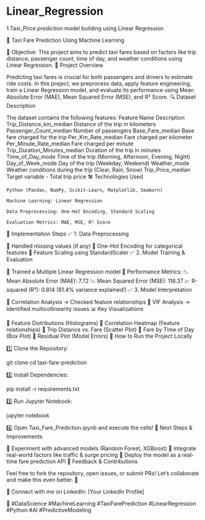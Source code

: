 # Linear_Regression
1.Taxi_Price _prediction_ model building using Linear Regression


🚖 Taxi Fare Prediction Using Machine Learning

📌 Objective:
This project aims to predict taxi fares based on factors like trip distance, passenger count, time of day, and weather conditions using Linear Regression.
📂 Project Overview

Predicting taxi fares is crucial for both passengers and drivers to estimate ride costs. In this project, we preprocess data, apply feature engineering, train a Linear Regression model, and evaluate its performance using Mean Absolute Error (MAE), Mean Squared Error (MSE), and R² Score.
🔍 Dataset Description

The dataset contains the following features:
Feature Name	Description
Trip_Distance_km_median	Distance of the trip in kilometers
Passenger_Count_median	Number of passengers
Base_Fare_median	Base fare charged for the trip
Per_Km_Rate_median	Fare charged per kilometer
Per_Minute_Rate_median	Fare charged per minute
Trip_Duration_Minutes_median	Duration of the trip in minutes
Time_of_Day_mode	Time of the trip (Morning, Afternoon, Evening, Night)
Day_of_Week_mode	Day of the trip (Weekday, Weekend)
Weather_mode	Weather conditions during the trip (Clear, Rain, Snow)
Trip_Price_median	Target variable - Total trip price
🛠 Technologies Used

    Python (Pandas, NumPy, Scikit-Learn, Matplotlib, Seaborn)

    Machine Learning: Linear Regression

    Data Preprocessing: One-Hot Encoding, Standard Scaling

    Evaluation Metrics: MAE, MSE, R² Score

🚀 Implementation Steps
✅ 1. Data Preprocessing

🔹 Handled missing values (if any)
🔹 One-Hot Encoding for categorical features
🔹 Feature Scaling using StandardScaler
✅ 2. Model Training & Evaluation

🔹 Trained a Multiple Linear Regression model
🔹 Performance Metrics:
📉 Mean Absolute Error (MAE): 7.72
📉 Mean Squared Error (MSE): 116.37
📈 R-squared (R²): 0.814 (81.4% variance explained!)
✅ 3. Model Interpretation

🔹 Correlation Analysis → Checked feature relationships
🔹 VIF Analysis → Identified multicollinearity issues
📊 Key Visualizations

📌 Feature Distributions (Histograms)
📌 Correlation Heatmap (Feature relationships)
📌 Trip Distance vs. Fare (Scatter Plot)
📌 Fare by Time of Day (Box Plot)
📌 Residual Plot (Model Errors)
📌 How to Run the Project Locally

1️⃣ Clone the Repository:

git clone 
cd taxi-fare-prediction

2️⃣ Install Dependencies:

pip install -r requirements.txt

3️⃣ Run Jupyter Notebook:

jupyter notebook

4️⃣ Open Taxi_Fare_Prediction.ipynb and execute the cells!
🔮 Next Steps & Improvements

🔹 Experiment with advanced models (Random Forest, XGBoost)
🔹 Integrate real-world factors like traffic & surge pricing
🔹 Deploy the model as a real-time fare prediction API
📢 Feedback & Contributions

Feel free to fork the repository, open issues, or submit PRs! Let’s collaborate and make this even better. 🚀

🔗 Connect with me on LinkedIn: [Your LinkedIn Profile]

📌 #DataScience #MachineLearning #TaxiFarePrediction #LinearRegression #Python #AI #PredictiveModeling
